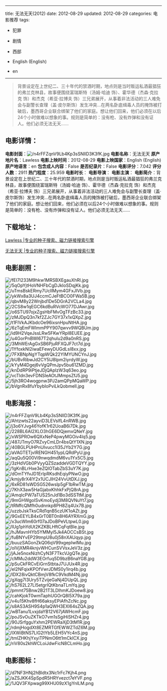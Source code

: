 
---
title: 无法无天(2012)
date: 2012-08-29
updated: 2012-08-29
categories: 电影推荐
tags:
- 犯罪
- 剧情
- 西部

- English (English)
- en
---


> 背景设定在上世纪二、三十年代的禁酒时期，地点则是当时贩运私酒最猖狂的弗兰克林县，故事便围绕富瑞斯特（汤姆·哈迪 饰）、霍华德（杰森·克拉克 饰）和杰克（希亚·拉博夫 饰）三兄弟展开，从事着非法活动的三人难免会与副警长查理（盖·皮尔斯饰）发生冲突...在两名卧底缉毒人员的掩饰被打破后，墨西哥企业联合绑架了他们的家庭。想让他们回来，他们必须在以后24个小时做难以想象的事。规则是简单的：没有枪、没有炸弹和没有证人。他们必须无法无天……

## **电影详情**：

**电影封面**：<img src="https://image.tmdb.org/t/p/w200/n4rFFZqnV9Lb4Kp3sSNIlD3K3fK.jpg" alt="/n4rFFZqnV9Lb4Kp3sSNIlD3K3fK.jpg" title="/n4rFFZqnV9Lb4Kp3sSNIlD3K3fK.jpg">
**电影名称**：无法无天
**原产地片名**：Lawless
**电影上映时间**：2012-08-29
**电影上映国家**：English (English)
**原产地语言**：en
**包含成人内容**：False
**是否纪录片**：False
**电影评分**：7.042
**评分人数**：2911
**热门程度**：25.959
**电影时长**：
**电影导演**：
**电影主演**：
**电影简介**：背景设定在上世纪二、三十年代的禁酒时期，地点则是当时贩运私酒最猖狂的弗兰克林县，故事便围绕富瑞斯特（汤姆·哈迪 饰）、霍华德（杰森·克拉克 饰）和杰克（希亚·拉博夫 饰）三兄弟展开，从事着非法活动的三人难免会与副警长查理（盖·皮尔斯饰）发生冲突...在两名卧底缉毒人员的掩饰被打破后，墨西哥企业联合绑架了他们的家庭。想让他们回来，他们必须在以后24个小时做难以想象的事。规则是简单的：没有枪、没有炸弹和没有证人。他们必须无法无天……

## **下载地址**：
[Lawless |专业的种子搜索、磁力链接搜索引擎](https://movie.amd794.com:2083/?search=Lawless&ordering=&mode=match_phrase&page_size=10&page=1)

[无法无天 |专业的种子搜索、磁力链接搜索引擎](https://movie.amd794.com:2083/?search=%E6%97%A0%E6%B3%95%E6%97%A0%E5%A4%A9&ordering=&mode=match_phrase&page_size=10&page=1)
 

## **电影剧照**：
<img src="https://image.tmdb.org/t/p/original/fEI7I233M9hkw1MRSBXEgauXhRl.jpg" alt="/fEI7I233M9hkw1MRSBXEgauXhRl.jpg" title="/fEI7I233M9hkw1MRSBXEgauXhRl.jpg"><img src="https://image.tmdb.org/t/p/original/5qOpYjtHoVNHFbCgDJkIoSDqjKk.jpg" alt="/5qOpYjtHoVNHFbCgDJkIoSDqjKk.jpg" title="/5qOpYjtHoVNHFbCgDJkIoSDqjKk.jpg"><img src="https://image.tmdb.org/t/p/original/uTmsBskERmy7UcIlMym4GFxJIVb.jpg" alt="/uTmsBskERmy7UcIlMym4GFxJIVb.jpg" title="/uTmsBskERmy7UcIlMym4GFxJIVb.jpg"><img src="https://image.tmdb.org/t/p/original/ykWx8a3UJ4ccmCJeFtBCO0FWa5B.jpg" alt="/ykWx8a3UJ4ccmCJeFtBCO0FWa5B.jpg" title="/ykWx8a3UJ4ccmCJeFtBCO0FWa5B.jpg"><img src="https://image.tmdb.org/t/p/original/qbvM8y22Wnjbd1De5DGrA2VCLa4.jpg" alt="/qbvM8y22Wnjbd1De5DGrA2VCLa4.jpg" title="/qbvM8y22Wnjbd1De5DGrA2VCLa4.jpg"><img src="https://image.tmdb.org/t/p/original/2CS8w1qEGC6kdBuRVcWO77DJAwr.jpg" alt="/2CS8w1qEGC6kdBuRVcWO77DJAwr.jpg" title="/2CS8w1qEGC6kdBuRVcWO77DJAwr.jpg"><img src="https://image.tmdb.org/t/p/original/o6STU97ojxZgsHbFMvOgTFzBc33.jpg" alt="/o6STU97ojxZgsHbFMvOgTFzBc33.jpg" title="/o6STU97ojxZgsHbFMvOgTFzBc33.jpg"><img src="https://image.tmdb.org/t/p/original/zMJDpQ3n7kf2ZJc7GY37x1xQXpZ.jpg" alt="/zMJDpQ3n7kf2ZJc7GY37x1xQXpZ.jpg" title="/zMJDpQ3n7kf2ZJc7GY37x1xQXpZ.jpg"><img src="https://image.tmdb.org/t/p/original/t1FIVkAJKbdcOe96ixsnHpuNtHA.jpg" alt="/t1FIVkAJKbdcOe96ixsnHpuNtHA.jpg" title="/t1FIVkAJKbdcOe96ixsnHpuNtHA.jpg"><img src="https://image.tmdb.org/t/p/original/6zTqEmFWlmmPPY907qwvv9WQBUm.jpg" alt="/6zTqEmFWlmmPPY907qwvv9WQBUm.jpg" title="/6zTqEmFWlmmPPY907qwvv9WQBUm.jpg"><img src="https://image.tmdb.org/t/p/original/id9H2VqeJssLRw5FKwYRpI8EUEE.jpg" alt="/id9H2VqeJssLRw5FKwYRpI8EUEE.jpg" title="/id9H2VqeJssLRw5FKwYRpI8EUEE.jpg"><img src="https://image.tmdb.org/t/p/original/u4GorPnBWl67T2qhulu2d9a0nRS.jpg" alt="/u4GorPnBWl67T2qhulu2d9a0nRS.jpg" title="/u4GorPnBWl67T2qhulu2d9a0nRS.jpg"><img src="https://image.tmdb.org/t/p/original/3MhWErAgGxSB6PjuRFXQJF7ct7d.jpg" alt="/3MhWErAgGxSB6PjuRFXQJF7ct7d.jpg" title="/3MhWErAgGxSB6PjuRFXQJF7ct7d.jpg"><img src="https://image.tmdb.org/t/p/original/1YfoxkNl2iwaEFewyDUGdLsI8xx.jpg" alt="/1YfoxkNl2iwaEFewyDUGdLsI8xx.jpg" title="/1YfoxkNl2iwaEFewyDUGdLsI8xx.jpg"><img src="https://image.tmdb.org/t/p/original/7FXBNpNgYTqpWQk22YIMYUNCYnJ.jpg" alt="/7FXBNpNgYTqpWQk22YIMYUNCYnJ.jpg" title="/7FXBNpNgYTqpWQk22YIMYUNCYnJ.jpg"><img src="https://image.tmdb.org/t/p/original/bUBvRibwJd2CY5lJ8lpm2iyrdyW.jpg" alt="/bUBvRibwJd2CY5lJ8lpm2iyrdyW.jpg" title="/bUBvRibwJd2CY5lJ8lpm2iyrdyW.jpg"><img src="https://image.tmdb.org/t/p/original/kYyM4Dgej6vVgQPmJpv5bu61ZMD.jpg" alt="/kYyM4Dgej6vVgQPmJpv5bu61ZMD.jpg" title="/kYyM4Dgej6vVgQPmJpv5bu61ZMD.jpg"><img src="https://image.tmdb.org/t/p/original/knDdRP9iPtjeJDjQAplzW3q63eo.jpg" alt="/knDdRP9iPtjeJDjQAplzW3q63eo.jpg" title="/knDdRP9iPtjeJDjQAplzW3q63eo.jpg"><img src="https://image.tmdb.org/t/p/original/vcTldn3evFDNSIeAOtJMmpsZfJ5.jpg" alt="/vcTldn3evFDNSIeAOtJMmpsZfJ5.jpg" title="/vcTldn3evFDNSIeAOtJMmpsZfJ5.jpg"><img src="https://image.tmdb.org/t/p/original/5jh3RO4wogpnw3PJ2amQPpMQaWP.jpg" alt="/5jh3RO4wogpnw3PJ2amQPpMQaWP.jpg" title="/5jh3RO4wogpnw3PJ2amQPpMQaWP.jpg"><img src="https://image.tmdb.org/t/p/original/bVgnRx8fuYbybIoPviLkQobmell.jpg" alt="/bVgnRx8fuYbybIoPviLkQobmell.jpg" title="/bVgnRx8fuYbybIoPviLkQobmell.jpg">

## **电影海报**：
<img src="https://image.tmdb.org/t/p/original/n4rFFZqnV9Lb4Kp3sSNIlD3K3fK.jpg" alt="/n4rFFZqnV9Lb4Kp3sSNIlD3K3fK.jpg" title="/n4rFFZqnV9Lb4Kp3sSNIlD3K3fK.jpg"><img src="https://image.tmdb.org/t/p/original/Ahtzwts22ayviD3LEVslfL4nRWB.jpg" alt="/Ahtzwts22ayviD3LEVslfL4nRWB.jpg" title="/Ahtzwts22ayviD3LEVslfL4nRWB.jpg"><img src="https://image.tmdb.org/t/p/original/j3o6YJvg46YofK1r62UoaB6i7Dk.jpg" alt="/j3o6YJvg46YofK1r62UoaB6i7Dk.jpg" title="/j3o6YJvg46YofK1r62UoaB6i7Dk.jpg"><img src="https://image.tmdb.org/t/p/original/228BL6AI2XLO3hGE6DQjemxQNeY.jpg" alt="/228BL6AI2XLO3hGE6DQjemxQNeY.jpg" title="/228BL6AI2XLO3hGE6DQjemxQNeY.jpg"><img src="https://image.tmdb.org/t/p/original/xWSPROw6QXxNeP4pwyMGOiv4lq5.jpg" alt="/xWSPROw6QXxNeP4pwyMGOiv4lq5.jpg" title="/xWSPROw6QXxNeP4pwyMGOiv4lq5.jpg"><img src="https://image.tmdb.org/t/p/original/487JTmyO7RZvyCmLDr4bsQtY1XN.jpg" alt="/487JTmyO7RZvyCmLDr4bsQtY1XN.jpg" title="/487JTmyO7RZvyCmLDr4bsQtY1XN.jpg"><img src="https://image.tmdb.org/t/p/original/40BGLPUHPnUIvucc1I35JYb2Y7G.jpg" alt="/40BGLPUHPnUIvucc1I35JYb2Y7G.jpg" title="/40BGLPUHPnUIvucc1I35JYb2Y7G.jpg"><img src="https://image.tmdb.org/t/p/original/aVAGTETjvIRENGH451ypLQRdPyU.jpg" alt="/aVAGTETjvIRENGH451ypLQRdPyU.jpg" title="/aVAGTETjvIRENGH451ypLQRdPyU.jpg"><img src="https://image.tmdb.org/t/p/original/aqQu5Q00Vi9nwqdmdM6vu1Yx5C5.jpg" alt="/aqQu5Q00Vi9nwqdmdM6vu1Yx5C5.jpg" title="/aqQu5Q00Vi9nwqdmdM6vu1Yx5C5.jpg"><img src="https://image.tmdb.org/t/p/original/3zHdVGb0PVyyQZSzaddeVGDTQYY.jpg" alt="/3zHdVGb0PVyyQZSzaddeVGDTQYY.jpg" title="/3zHdVGb0PVyyQZSzaddeVGDTQYY.jpg"><img src="https://image.tmdb.org/t/p/original/1gKnBLrHxe3eZQlOTabZbS3uY7K.jpg" alt="/1gKnBLrHxe3eZQlOTabZbS3uY7K.jpg" title="/1gKnBLrHxe3eZQlOTabZbS3uY7K.jpg"><img src="https://image.tmdb.org/t/p/original/dOmTYfvJD1ErIpRKsdhEqiyPNwO.jpg" alt="/dOmTYfvJD1ErIpRKsdhEqiyPNwO.jpg" title="/dOmTYfvJD1ErIpRKsdhEqiyPNwO.jpg"><img src="https://image.tmdb.org/t/p/original/kmjy8rX4lY2x1UCJIH24VvUtDXJ.jpg" alt="/kmjy8rX4lY2x1UCJIH24VvUtDXJ.jpg" title="/kmjy8rX4lY2x1UCJIH24VvUtDXJ.jpg"><img src="https://image.tmdb.org/t/p/original/6xRD81sWDSG526wslp5gF1bRwTM.jpg" alt="/6xRD81sWDSG526wslp5gF1bRwTM.jpg" title="/6xRD81sWDSG526wslp5gF1bRwTM.jpg"><img src="https://image.tmdb.org/t/p/original/7KhX3aw5HaGjabxKhhkFxPjQ8rA.jpg" alt="/7KhX3aw5HaGjabxKhhkFxPjQ8rA.jpg" title="/7KhX3aw5HaGjabxKhhkFxPjQ8rA.jpg"><img src="https://image.tmdb.org/t/p/original/AmqIcPW7aTUS25nJd1Bo3dSSTtM.jpg" alt="/AmqIcPW7aTUS25nJd1Bo3dSSTtM.jpg" title="/AmqIcPW7aTUS25nJd1Bo3dSSTtM.jpg"><img src="https://image.tmdb.org/t/p/original/9mGHWgoISvKmoEydj3M8QVNuYt7.jpg" alt="/9mGHWgoISvKmoEydj3M8QVNuYt7.jpg" title="/9mGHWgoISvKmoEydj3M8QVNuYt7.jpg"><img src="https://image.tmdb.org/t/p/original/tRMfcQMfh0udnnkp8PH8Zq4Ux7B.jpg" alt="/tRMfcQMfh0udnnkp8PH8Zq4Ux7B.jpg" title="/tRMfcQMfh0udnnkp8PH8Zq4Ux7B.jpg"><img src="https://image.tmdb.org/t/p/original/uzzbJskTksCRd1qnB5czUK1oAZt.jpg" alt="/uzzbJskTksCRd1qnB5czUK1oAZt.jpg" title="/uzzbJskTksCRd1qnB5czUK1oAZt.jpg"><img src="https://image.tmdb.org/t/p/original/9GxEEYLB4xGrT0BT0n8H6AYRXmG.jpg" alt="/9GxEEYLB4xGrT0BT0n8H6AYRXmG.jpg" title="/9GxEEYLB4xGrT0BT0n8H6AYRXmG.jpg"><img src="https://image.tmdb.org/t/p/original/x3ucWlm60rf07aJDoBPeVLtpwL0.jpg" alt="/x3ucWlm60rf07aJDoBPeVLtpwL0.jpg" title="/x3ucWlm60rf07aJDoBPeVLtpwL0.jpg"><img src="https://image.tmdb.org/t/p/original/lUg1phYdUt2KZKBLHftCqFqtBIe.jpg" alt="/lUg1phYdUt2KZKBLHftCqFqtBIe.jpg" title="/lUg1phYdUt2KZKBLHftCqFqtBIe.jpg"><img src="https://image.tmdb.org/t/p/original/hJMavnHYb5YMMyl5Jk4AOCCsBSt.jpg" alt="/hJMavnHYb5YMMyl5Jk4AOCCsBSt.jpg" title="/hJMavnHYb5YMMyl5Jk4AOCCsBSt.jpg"><img src="https://image.tmdb.org/t/p/original/fuBNYvEP29tmpU8u0j58nXAUqyp.jpg" alt="/fuBNYvEP29tmpU8u0j58nXAUqyp.jpg" title="/fuBNYvEP29tmpU8u0j58nXAUqyp.jpg"><img src="https://image.tmdb.org/t/p/original/buuzSAGonZkQ06qV99xgepIwIMu.jpg" alt="/buuzSAGonZkQ06qV99xgepIwIMu.jpg" title="/buuzSAGonZkQ06qV99xgepIwIMu.jpg"><img src="https://image.tmdb.org/t/p/original/oIVjXMR4knjvWHCunSVVsxJeV3z.jpg" alt="/oIVjXMR4knjvWHCunSVVsxJeV3z.jpg" title="/oIVjXMR4knjvWHCunSVVsxJeV3z.jpg"><img src="https://image.tmdb.org/t/p/original/jAJe5noxNizhCyN3F7TkcVJgQTe.jpg" alt="/jAJe5noxNizhCyN3F7TkcVJgQTe.jpg" title="/jAJe5noxNizhCyN3F7TkcVJgQTe.jpg"><img src="https://image.tmdb.org/t/p/original/cMMu2ddW3EOrfuq5D9bzB6naYGB.jpg" alt="/cMMu2ddW3EOrfuq5D9bzB6naYGB.jpg" title="/cMMu2ddW3EOrfuq5D9bzB6naYGB.jpg"><img src="https://image.tmdb.org/t/p/original/pSuCkFRCvEiGrnStbtaJ7UJUx4R.jpg" alt="/pSuCkFRCvEiGrnStbtaJ7UJUx4R.jpg" title="/pSuCkFRCvEiGrnStbtaJ7UJUx4R.jpg"><img src="https://image.tmdb.org/t/p/original/el2NFqixKPOfVwrJDMS0y1irq4b.jpg" alt="/el2NFqixKPOfVwrJDMS0y1irq4b.jpg" title="/el2NFqixKPOfVwrJDMS0y1irq4b.jpg"><img src="https://image.tmdb.org/t/p/original/lDX28ivQktCBmjV8fkC9VkdM4Nj.jpg" alt="/lDX28ivQktCBmjV8fkC9VkdM4Nj.jpg" title="/lDX28ivQktCBmjV8fkC9VkdM4Nj.jpg"><img src="https://image.tmdb.org/t/p/original/gXqg7I3Ury5TZvijeGaNj4DUpQL.jpg" alt="/gXqg7I3Ury5TZvijeGaNj4DUpQL.jpg" title="/gXqg7I3Ury5TZvijeGaNj4DUpQL.jpg"><img src="https://image.tmdb.org/t/p/original/hS762L27Ll5etgrIQtKbnaTLmYq.jpg" alt="/hS762L27Ll5etgrIQtKbnaTLmYq.jpg" title="/hS762L27Ll5etgrIQtKbnaTLmYq.jpg"><img src="https://image.tmdb.org/t/p/original/pmmt75Bnw2B21T3LDlhmKJDoew8.jpg" alt="/pmmt75Bnw2B21T3LDlhmKJDoew8.jpg" title="/pmmt75Bnw2B21T3LDlhmKJDoew8.jpg"><img src="https://image.tmdb.org/t/p/original/cahKjokT0wmTaphUGOrQ8l5X79a.jpg" alt="/cahKjokT0wmTaphUGOrQ8l5X79a.jpg" title="/cahKjokT0wmTaphUGOrQ8l5X79a.jpg"><img src="https://image.tmdb.org/t/p/original/v4u15Khv8fH66aksyEPiAfhZcNc.jpg" alt="/v4u15Khv8fH66aksyEPiAfhZcNc.jpg" title="/v4u15Khv8fH66aksyEPiAfhZcNc.jpg"><img src="https://image.tmdb.org/t/p/original/s8AS3ASH9S4p1aQWH3EXI64sZQA.jpg" alt="/s8AS3ASH9S4p1aQWH3EXI64sZQA.jpg" title="/s8AS3ASH9S4p1aQWH3EXI64sZQA.jpg"><img src="https://image.tmdb.org/t/p/original/wBTanu1LvxjdaYB12V67jAWHcmF.jpg" alt="/wBTanu1LvxjdaYB12V67jAWHcmF.jpg" title="/wBTanu1LvxjdaYB12V67jAWHcmF.jpg"><img src="https://image.tmdb.org/t/p/original/poJSvOuZKTkO7vm1sSgiHiSHZr4.jpg" alt="/poJSvOuZKTkO7vm1sSgiHiSHZr4.jpg" title="/poJSvOuZKTkO7vm1sSgiHiSHZr4.jpg"><img src="https://image.tmdb.org/t/p/original/90JSrfgguYxhm2PEWRaXjD3tM1R.jpg" alt="/90JSrfgguYxhm2PEWRaXjD3tM1R.jpg" title="/90JSrfgguYxhm2PEWRaXjD3tM1R.jpg"><img src="https://image.tmdb.org/t/p/original/rdmjHogdXt8EZMRTGfEWWZTdZ6M.jpg" alt="/rdmjHogdXt8EZMRTGfEWWZTdZ6M.jpg" title="/rdmjHogdXt8EZMRTGfEWWZTdZ6M.jpg"><img src="https://image.tmdb.org/t/p/original/lXWiBtNS7LlG2tYb5LEH5VYc4nS.jpg" alt="/lXWiBtNS7LlG2tYb5LEH5VYc4nS.jpg" title="/lXWiBtNS7LlG2tYb5LEH5VYc4nS.jpg"><img src="https://image.tmdb.org/t/p/original/tmIZHKhjYxyiTPNmO6tt1mCklCX.jpg" alt="/tmIZHKhjYxyiTPNmO6tt1mCklCX.jpg" title="/tmIZHKhjYxyiTPNmO6tt1mCklCX.jpg"><img src="https://image.tmdb.org/t/p/original/riV80s2khWCLoiJdwFicN8CLmHo.jpg" alt="/riV80s2khWCLoiJdwFicN8CLmHo.jpg" title="/riV80s2khWCLoiJdwFicN8CLmHo.jpg">

## **电影图标**：
<img src="https://image.tmdb.org/t/p/original/d7NF3HNj2hBldtx3Nc1rFc7Kjh4.png" alt="/d7NF3HNj2hBldtx3Nc1rFc7Kjh4.png" title="/d7NF3HNj2hBldtx3Nc1rFc7Kjh4.png"><img src="https://image.tmdb.org/t/p/original/aZSJKK4SpSpdR5HRYvezct7eYVF.png" alt="/aZSJKK4SpSpdR5HRYvezct7eYVF.png" title="/aZSJKK4SpSpdR5HRYvezct7eYVF.png"><img src="https://image.tmdb.org/t/p/original/1JQV3FXpwag99XHU09zX1gYnlLM.png" alt="/1JQV3FXpwag99XHU09zX1gYnlLM.png" title="/1JQV3FXpwag99XHU09zX1gYnlLM.png">
